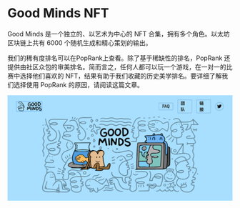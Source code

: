 # Good Minds NFT

Good Minds 是一个独立的、以艺术为中心的 NFT 合集，拥有多个角色。以太坊区块链上共有 6000 个随机生成和精心策划的输出。

我们的稀有度排名可以在PopRank上查看。除了基于稀缺性的排名，PopRank 还提供由社区众包的审美排名。简而言之，任何人都可以玩一个游戏，在一对一的比赛中选择他们喜欢的 NFT，结果有助于我们收藏的历史美学排名。要详细了解我们选择使用 PopRank 的原因，请阅读这篇文章。

![nft](51223.png)
